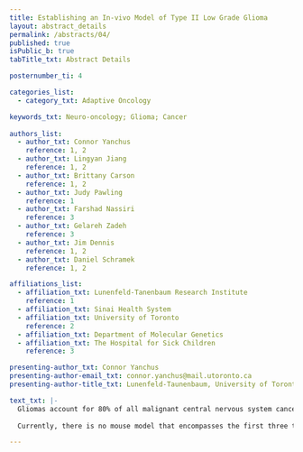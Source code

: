 ```yaml
---
title: Establishing an In-vivo Model of Type II Low Grade Glioma
layout: abstract_details
permalink: /abstracts/04/
published: true
isPublic_b: true
tabTitle_txt: Abstract Details

posternumber_ti: 4

categories_list: 
  - category_txt: Adaptive Oncology

keywords_txt: Neuro-oncology; Glioma; Cancer
  
authors_list:
  - author_txt: Connor Yanchus
    reference: 1, 2
  - author_txt: Lingyan Jiang
    reference: 1, 2
  - author_txt: Brittany Carson
    reference: 1, 2
  - author_txt: Judy Pawling
    reference: 1
  - author_txt: Farshad Nassiri
    reference: 3
  - author_txt: Gelareh Zadeh
    reference: 3
  - author_txt: Jim Dennis
    reference: 1, 2
  - author_txt: Daniel Schramek
    reference: 1, 2

affiliations_list:
  - affiliation_txt: Lunenfeld-Tanenbaum Research Institute 
    reference: 1
  - affiliation_txt: Sinai Health System 
  - affiliation_txt: University of Toronto
    reference: 2
  - affiliation_txt: Department of Molecular Genetics 
  - affiliation_txt: The Hospital for Sick Children
    reference: 3

presenting-author_txt: Connor Yanchus
presenting-author-email_txt: connor.yanchus@mail.utoronto.ca
presenting-author-title_txt: Lunenfeld-Taunenbaum, University of Toronto, PhD Candidate

text_txt: |-
  Gliomas account for 80% of all malignant central nervous system cancers and current therapies have shown limited success in treating this maglinancy. Low-grade gliomas (LGGs), are slow-growing but ultimately deadly cancers of the central nervous system. Recent characterization of the mutational landscape of these tumors has led to the identification of LGG into three genetic subtypes. Type I and II LGG harbor a neomorphic mutation in isocitrate dehydrogenase (IDH), however they differ with respect to their mutational landscapes and associated clinical manifestations with type II glioma having a worse prognosis and limited therapeutic options. The molecular pathogenesis underlying type II LGG has dissected that tumor growth is initiated by mutations in IDH, TP53, and ATRX2. 
  
  Currently, there is no mouse model that encompasses the first three truncal events of type II LGG. Thus, I propose to build this tool through a combination of CRISPR gene-editing and Cre-recombinase technologies. I have bred Cre-inducible IDH and TP53 mutant lines together and injected a lentivirus containing Cre and CRISPR elements targeting ATRX into the brains of these animals to recapitulate the initiation  Type II LGG. Preliminary data of these animals has illustrated mild hyperproliferation in brain tissue as well as small tumor nodules, suggesting the initiation of gliomagenesis. This model will allow me to study type II LGG gliomagenesis and may identify novel therapeutic targets and strategies.

---
```


